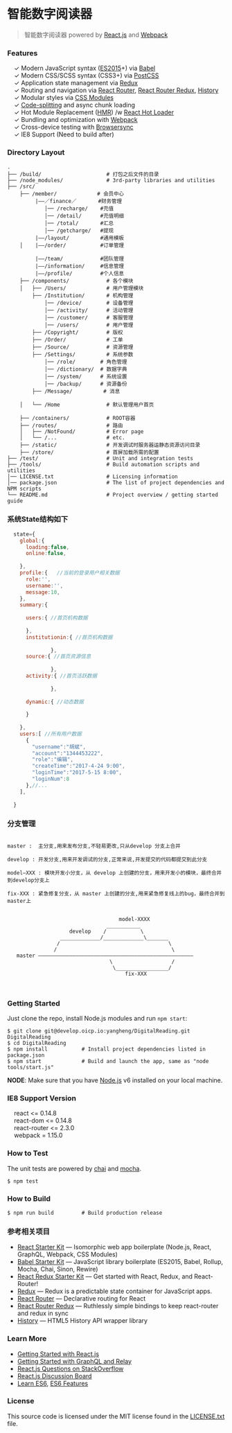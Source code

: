 # 智能数字阅读器

> 智能数字阅读器 powered by [React.js](http://facebook.github.io/react/) and [Webpack](http://webpack.github.io/)


### Features

&nbsp; &nbsp; ✓ Modern JavaScript syntax ([ES2015](http://babeljs.io/docs/learn-es2015/)+) via [Babel](http://babeljs.io/)<br>
&nbsp; &nbsp; ✓ Modern CSS/SCSS syntax (CSS3+) via [PostCSS](https://github.com/postcss/postcss)<br>
&nbsp; &nbsp; ✓ Application state management via [Redux](http://redux.js.org/)<br>
&nbsp; &nbsp; ✓ Routing and navigation via [React Router](https://github.com/reactjs/react-router), [React Router Redux](https://github.com/reactjs/react-router-redux), [History](https://github.com/mjackson/history)<br>
&nbsp; &nbsp; ✓ Modular styles via [CSS Modules](https://github.com/css-modules/css-modules)<br>
&nbsp; &nbsp; ✓ [Code-splitting](https://github.com/webpack/docs/wiki/code-splitting) and async chunk loading<br>
&nbsp; &nbsp; ✓ Hot Module Replacement ([HMR](https://webpack.github.io/docs/hot-module-replacement.html)) /w [React Hot Loader](http://gaearon.github.io/react-hot-loader/)<br>
&nbsp; &nbsp; ✓ Bundling and optimization with [Webpack](https://webpack.github.io/)<br>
&nbsp; &nbsp; ✓ Cross-device testing with [Browsersync](https://browsersync.io/)<br>
&nbsp; &nbsp; ✓ IE8 Support (Need to build after)
### Directory Layout

```shell
.
├── /build/                     # 打包之后文件的目录
├── /node_modules/              # 3rd-party libraries and utilities
├── /src/
    ├── /member/             # 会员中心
         |——／finance／       #财务管理
            │── /recharge/    #充值
            │── /detail/      #充值明细
            │── /total/       #汇总
            │── /getcharge/   #提现
         |——/layout/          #通用模板
    │    |——/order/           #订单管理

         |——/team/            #团队管理
         |——/information/     #信息管理
         |——/profile/         #个人信息
    ├── /components/            # 各个模块   
    │   ├── /Users/             # 用户管理模块
        ├── /Institution/       # 机构管理
            │── /device/        # 设备管理
            │── /activity/      # 活动管理
            │── /customer/      # 客服管理
            │── /users/         # 用户管理
        ├── /Copyright/         # 版权
        ├── /Order/             # 工单
        ├── /Source/            # 资源管理
        ├── /Settings/          # 系统参数
            │── /role/        # 角色管理
            │── /dictionary/  # 数据字典  
            │── /system/      # 系统设置
            │── /backup/      # 资源备份
        ├── /Message/          # 消息
                 
    │   └── /Home               # 默认管理用户首页
             
    ├── /containers/            # ROOT容器
    ├── /routes/                # 路由
    │   ├── /NotFound/          # Error page
    │   └── /...                # etc.
    ├── /static/                # 开发调试时服务器运静态资源访问目录
    ├── /store/                 # 首屏加载所需的配置
├── /test/                      # Unit and integration tests
├── /tools/                     # Build automation scripts and utilities
│── LICENSE.txt                 # Licensing information
│── package.json                # The list of project dependencies and NPM scripts
└── README.md                   # Project overview / getting started guide
```

### 系统State结构如下
```javascript
  state={
    global:{
      loading:false,
      online:false, 
      
    },
    profile:{   //当前的登录用户相关数据
      role:'',
      username:'',
      message:10,
    },
    summary:{
    
      users:{ //首页机构数据
      
      },
      institutionin:{ //首页机构数据
              
              },
      source:{ //首页资源信息
              
              },
      activity:{ //首页活跃数据
              
              },
              
      dynamic:{ //动态数据
      
      }
    
    },
    users:[ //所有用户数据
      {
        "username":"胡斌",
        "account":"1344453222",
        "role":"编辑",
        "createTime":"2017-4-24 9:00",
        "loginTime":"2017-5-15 8:00",
        "loginNum":8
      },//...
    ],
    
  }

```

### 分支管理

```

master :  主分支,用来发布分支,不轻易更改,只从develop 分支上合并

develop : 开发分支,用来开发调试的分支,正常来说,开发提交的代码都提交到此分支

model—XXX : 模块开发小分支，从 develop 上创建的分支，用来开发小的模块，最终合并到develop分支上

fix-XXX : 紧急修复分支，从 master 上创建的分支,用来紧急修复线上的bug，最终合并到master上


                                    model-XXXX
                                ___________
                    develop    /           \
                 _____________/_____________\_______
                /                                   \ 
               /                                     \
   master ——————————————————————————————————————————————————
                                 \                   / 
                                  \_________________/                 
                                      fix-XXX
   
   
```


### Getting Started

Just clone the repo, install Node.js modules and run `npm start`:

```shell
$ git clone git@develop.oicp.io:yangheng/DigitalReading.git DigitalReading
$ cd DigitalReading
$ npm install           # Install project dependencies listed in package.json
$ npm start             # Build and launch the app, same as "node tools/start.js"
```

**NODE**: Make sure that you have [Node.js](https://nodejs.org/) v6 installed on your local machine.

### IE8 Support Version

&nbsp; &nbsp; react <= 0.14.8<br>
&nbsp; &nbsp; react-dom <= 0.14.8<br>
&nbsp; &nbsp; react-router <= 2.3.0<br>
&nbsp; &nbsp; webpack = 1.15.0

### How to Test

The unit tests are powered by [chai](http://chaijs.com/) and [mocha](http://mochajs.org/).

```shell
$ npm test
```


### How to Build

```shell
$ npm run build         # Build production release 
```




### 参考相关项目

* [React Starter Kit](https://github.com/kriasoft/react-starter-kit) — Isomorphic web app boilerplate (Node.js, React, GraphQL, Webpack, CSS Modules)
* [Babel Starter Kit](https://github.com/kriasoft/babel-starter-kit) — JavaScript library boilerplate (ES2015, Babel, Rollup, Mocha, Chai, Sinon, Rewire)
* [React Redux Starter Kit](https://github.com/davezuko/react-redux-starter-kit) — Get started with React, Redux, and React-Router!
* [Redux](http://redux.js.org/) — Redux is a predictable state container for JavaScript apps.
* [React Router](https://github.com/reactjs/react-router) — Declarative routing for React
* [React Router Redux](https://github.com/reactjs/react-router-redux) — Ruthlessly simple bindings to keep react-router and redux in sync
* [History](https://github.com/mjackson/history) — HTML5 History API wrapper library

### Learn More

* [Getting Started with React.js](http://facebook.github.io/react/)
* [Getting Started with GraphQL and Relay](https://quip.com/oLxzA1gTsJsE)
* [React.js Questions on StackOverflow](http://stackoverflow.com/questions/tagged/reactjs)
* [React.js Discussion Board](https://discuss.reactjs.org/)
* [Learn ES6](https://babeljs.io/docs/learn-es6/), [ES6 Features](https://github.com/lukehoban/es6features#readme)


### License

This source code is licensed under the MIT license found in the
[LICENSE.txt](https://github.com/jun0205/react-static-boilerplate/blob/master/LICENSE.txt) file.

